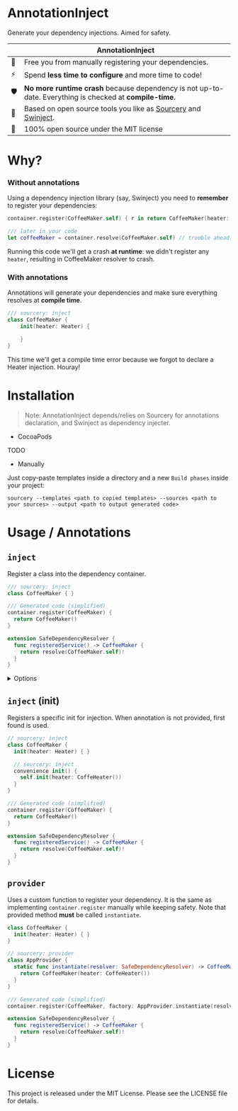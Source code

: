 # AnnotationInject
Generate your dependency injections. Aimed for safety.

|                     | AnnotationInject
|---------------------|--------
| :statue_of_liberty: | Free you from manually registering your dependencies.
| ⚡                   | Spend **less time to configure** and more time to code!
| 🛡                  | **No more runtime crash** because dependency is not up-to-date. Everything is checked at **compile-time**.
| 👐                  | Based on open source tools you like as [Sourcery](https://github.com/krzysztofzablocki/Sourcery) and [Swinject](https://github.com/Swinject/Swinject).
| :book:              | 100% open source under the MIT license


# Why?
### Without annotations
Using a dependency injection library (say, Swinject) you need to **remember** to register your dependencies:

```swift
container.register(CoffeeMaker.self) { r in return CoffeeMaker(heater: r.resolve()!) }

/// later in your code
let coffeeMaker = container.resolve(CoffeeMaker.self) // trouble ahead!
```

Running this code we'll get a crash **at runtime**: we didn't register any `heater`, resulting in CoffeeMaker resolver to crash.

### With annotations

Annotations will generate your dependencies and make sure everything resolves at **compile time**.

```swift
/// sourcery: inject
class CoffeeMaker {
    init(heater: Heater) {

    }
}
```

This time we'll get a compile time error because we forgot to declare a Heater injection. Houray!

# Installation
> Note: AnnotationInject depends/relies on Sourcery for annotations declaration, and Swinject as dependency injecter.

- CocoaPods

TODO

- Manually

Just copy-paste templates inside a directory and a new `Build phases` inside your project:
```shell
sourcery --templates <path to copied templates> --sources <path to your sources> --output <path to output generated code>
```

# Usage / Annotations

## `inject`
Register a class into the dependency container.

```swift
/// sourcery: inject
class CoffeeMaker { }
```

```swift
/// Generated code (simplified)
container.register(CoffeeMaker) {
  return CoffeeMaker()
}

extension SafeDependencyResolver {
  func registeredService() -> CoffeeMaker {
    return resolve(CoffeeMaker.self)!
  }
}
```

<details>
  <summary>Options</summary>
  <p>
    <dl>
        <dt>scope</dt>
        <dd>See <a href="https://github.com/Swinject/Swinject/blob/master/Documentation/ObjectScopes.md">Swinject Object Scopes</a>
        </dd>
    </dl>

  </p>

  ```swift
  /// sourcery:inject: scope = "weak"
  class CoffeeMaker { }
  ```
</details>

## `inject` (init)
Registers a specific init for injection. When annotation is not provided, first found is used.


```swift
// sourcery: inject
class CoffeeMaker {
  init(heater: Heater) { }

  // sourcery: inject
  convenience init() {
    self.init(heater: CoffeHeater())
  }
}
```

```swift
/// Generated code (simplified)
container.register(CoffeeMaker) {
  return CoffeeMaker()
}

extension SafeDependencyResolver {
  func registeredService() -> CoffeeMaker {
    return resolve(CoffeeMaker.self)!
  }
}
```

## `provider`
Uses a custom function to register your dependency. It is the same as implementing `container.register` manually while keeping safety.
Note that provided method **must** be called `instantiate`.

```swift
class CoffeeMaker {
  init(heater: Heater) { }
}

// sourcery: provider
class AppProvider {
  static func instantiate(resolver: SafeDependencyResolver) -> CoffeeMaker {
    return CoffeeMaker(heater: CoffeHeater())
  }
}
```

```swift
/// Generated code (simplified)
container.register(CoffeeMaker, factory: AppProvider.instantiate(resolver:))

extension SafeDependencyResolver {
  func registeredService() -> CoffeeMaker {
    return resolve(CoffeeMaker.self)!
  }
}

```

# License
This project is released under the MIT License. Please see the LICENSE file for details.
